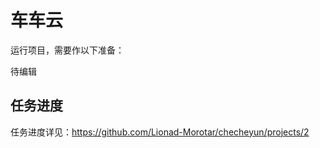 # 车车云

运行项目，需要作以下准备：

待编辑

<!-- * 安装 Git、NodeJS、MongoDB -->

## 任务进度

任务进度详见：https://github.com/Lionad-Morotar/checheyun/projects/2